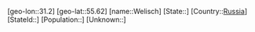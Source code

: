 ﻿---
location: [55.62,31.2]
type: City
tags:
- geo/City


SpocWebEntityId: 35528
isDeleted: false
confidential: public

---
[geo-lon::31.2]
[geo-lat::55.62]
[name::Welisch]
[State::]
[Country::[Russia](geo/Continent/Europe/Russia.md)]
[StateId::]
[Population::]
[Unknown::]

